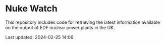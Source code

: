 # Nuke Watch

This repository includes code for retrieving the latest information available on the output of EDF nuclear power plants in the UK.

Last updated: 2024-02-25 14:06